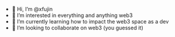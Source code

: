 - 👋 Hi, I’m @xfujin
- 👀 I’m interested in everything and anything web3
- 🌱 I’m currently learning how to impact the web3 space as a dev
- 💞️ I’m looking to collaborate on web3 (you guessed it)

<!---
xfujin/xfujin is a ✨ special ✨ repository because its `README.md` (this file) appears on your GitHub profile.
You can click the Preview link to take a look at your changes.
--->
